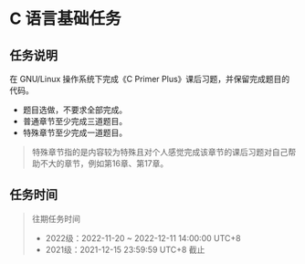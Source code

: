 # C 语言基础任务

## 任务说明

在 GNU/Linux 操作系统下完成《C Primer Plus》课后习题，并保留完成题目的代码。

- 题目选做，不要求全部完成。
- 普通章节至少完成三道题目。
- 特殊章节至少完成一道题目。

> 特殊章节指的是内容较为特殊且对个人感觉完成该章节的课后习题对自己帮助不大的章节，例如第16章、第17章。

## 任务时间

> 往期任务时间
>
> - 2022级：2022-11-20 ~ 2022-12-11 14:00:00 UTC+8
> - 2021级：2021-12-15 23:59:59 UTC+8 截止
